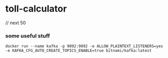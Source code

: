 # toll-calculator

// next 50

### some useful stuff
```
docker run --name kafka -p 9092:9092 -e ALLOW_PLAINTEXT_LISTENERS=yes -e KAFKA_CFG_AUTO_CREATE_TOPICS_ENABLE=true bitnami/kafka:latest
```